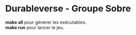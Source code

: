 # Durableverse - Groupe Sobre

__make all__ pour générer les exécutables.<br>
__make run__ pour lancer le jeu.
